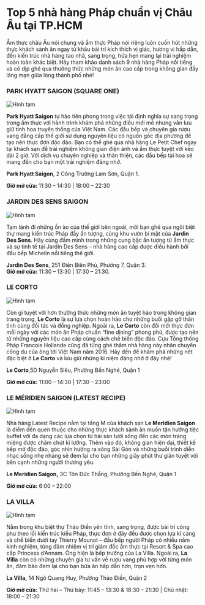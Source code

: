 <div class="container_content">

# Top 5 nhà hàng Pháp chuẩn vị Châu Âu tại TP.HCM

<p>
Ẩm thực châu Âu nói chung và ẩm thực Pháp nói riêng luôn cuốn hút những thực khách sành ăn ngay từ khâu bài trí kích thích vị giác, hương vị hấp dẫn, đến kiến trúc nhà hàng tao nhã, sang trọng, hứa hẹn mang lại trải nghiệm hoàn toàn khác biệt. Hãy tham khảo danh sách 9 nhà hàng Pháp nổi tiếng và có dịp ghé qua thưởng thức những món ăn cao cấp trong không gian đầy lãng mạn giữa lòng thành phố nhé!</p>

<h3 class="heading">PARK HYATT SAIGON (SQUARE ONE)</h3>
<img src="https://lh3.googleusercontent.com/pw/AP1GczPsTLjnUDNOJUqdIRzmLm_6VrcjpubbDSqAK5jQXePbGGwIZwk5bHzoW2_bJChT3_oAAiiKIP0eRXOz1qKxNSq3R4g4TpCBck3jbczDsS9EjIK3iU7v_VgUNx22DHjrIDdc21qN3ZcWNj1No4CpQgmt=w1316-h878-s-no-gm?authuser=0" alt="Hình tạm" class="img_md"><br>
<p>
<b>Park Hyatt Saigon</b> tự hào tiên phong trong việc tái định nghĩa sự sang trọng trong ẩm thực với hành trình khám phá những điều mới mẻ nhưng vẫn lưu giữ tinh hoa truyền thống của Việt Nam. Các đầu bếp và chuyên gia rượu vang đẳng cấp thế giới sử dụng nguyên liệu có nguồn gốc địa phương để tạo nên thực đơn độc đáo. Bạn có thể ghé qua nhà hàng Le Petit Chef ngay tại khách sạn để trải nghiệm không gian điện ảnh và ẩm thực tuyệt vời kéo dài 2 giờ. Với dịch vụ chuyên nghiệp và thân thiện, các đầu bếp tài hoa sẽ mang đến cho bạn một trải nghiệm đáng nhớ. 
</p>
<p>
<b>Park Hyatt Saigon</b>, 2 Công Trường Lam Sơn, Quận 1.

<b>Giờ mở cửa:  </b> 11:30 – 14:30 | 18:00 – 22:30</p>
<span class="line"></span>

<h3 class="heading">JARDIN DES SENS SAIGON</h3>
<img src="https://lh3.googleusercontent.com/pw/AP1GczPsTLjnUDNOJUqdIRzmLm_6VrcjpubbDSqAK5jQXePbGGwIZwk5bHzoW2_bJChT3_oAAiiKIP0eRXOz1qKxNSq3R4g4TpCBck3jbczDsS9EjIK3iU7v_VgUNx22DHjrIDdc21qN3ZcWNj1No4CpQgmt=w1316-h878-s-no-gm?authuser=0" alt="Hình tạm" class="img_md"><br>
<p>Tạm lánh đi những ồn ào của thế giới bên ngoài, mời bạn ghé qua ngôi biệt thự mang kiến trúc Pháp đầy ấn tượng, cùng khu vườn bí mật của <b>Jardin Des Sens</b>. Hãy cùng đắm mình trong những cung bậc ấn tượng từ ẩm thực và sự tinh tế tại Jardin Des Sens – nhà hàng cao cấp được điều hành bởi đầu bếp Michelin nổi tiếng thế giới. </p>
<p>
<b>Jardin Des Sens</b>, 251 Điện Biên Phủ, Phường 7, Quận 3.<br>
<b>Giờ mở cửa:</b> 11:30 – 13:30 | 17:30 – 21:30.<br>
</p>
<span class="line"></span>
<h3 class="heading">LE CORTO</h3>
<img src="https://lh3.googleusercontent.com/pw/AP1GczPsTLjnUDNOJUqdIRzmLm_6VrcjpubbDSqAK5jQXePbGGwIZwk5bHzoW2_bJChT3_oAAiiKIP0eRXOz1qKxNSq3R4g4TpCBck3jbczDsS9EjIK3iU7v_VgUNx22DHjrIDdc21qN3ZcWNj1No4CpQgmt=w1316-h878-s-no-gm?authuser=0" alt="Hình tạm" class="img_md"><br>
<p>
Còn gì tuyệt vời hơn thưởng thức những món ăn tuyệt hảo trong không gian trang trọng, <b>Le Corto</b> là sự lựa chọn hoàn hảo cho những buổi gặp gỡ thân tình cùng đối tác và đồng nghiệp. Ngoài ra, <b>Le Corto</b> còn đổi mới thực đơn mỗi ngày với các món ăn Pháp chuẩn “fine dining” phong phú, được tạo nên từ những nguyên liệu cao cấp cùng cách chế biến độc đáo. Cựu Tổng thống Pháp Francois Hollande cũng đã từng ghé thăm nhà hàng này nhân chuyến công du của ông tới Việt Nam năm 2016. Hãy đến để khám phá những nét đặc biệt ở <b>Le Corto</b> và lưu giữ những kỉ niệm đáng nhớ ở đây nhé!
</p>
<p>
<b>Le Corto</b>,5D Nguyễn Siêu, Phường Bến Nghé, Quận 1

<b>Giờ mở cửa:</b> 11:00 – 14:30 | 17:30 – 23:00</p>
<span class="line"></span>
<h3 class="heading">LE MÉRIDIEN SAIGON (LATEST RECIPE)</h3>
<img src="https://lh3.googleusercontent.com/pw/AP1GczPsTLjnUDNOJUqdIRzmLm_6VrcjpubbDSqAK5jQXePbGGwIZwk5bHzoW2_bJChT3_oAAiiKIP0eRXOz1qKxNSq3R4g4TpCBck3jbczDsS9EjIK3iU7v_VgUNx22DHjrIDdc21qN3ZcWNj1No4CpQgmt=w1316-h878-s-no-gm?authuser=0" alt="Hình tạm" class="img_md"><br>
<p>
Nhà hàng Latest Recipe nằm tại tầng M của khách sạn <b>Le Meridien Saigon</b> là điểm đến quen thuộc cho những thực khách sành ăn muốn tận hưởng tiệc buffet với đa dạng các lựa chọn từ hải sản tươi sống đến các món tráng miệng được chăm chút kĩ lưỡng. Thêm vào đó, không gian hiện đại, thiết kế bếp mở độc đáo, góc nhìn hướng ra sông Sài Gòn và những buổi trình diễn nhạc sống nhẹ nhàng sẽ đem lại cho bạn những giây phút thư giãn tuyệt vời bên cạnh những người thương yêu.</p>
<p>
<b>Le Meridien Saigon,</b> 3C Tôn Đức Thắng, Phường Bến Nghé, Quận 1

<b>Giờ mở cửa:</b> 6:00 – 22:00</p>
<span class="line"></span>
<h3 class="heading">LA VILLA</h3>
<img src="https://lh3.googleusercontent.com/pw/AP1GczPsTLjnUDNOJUqdIRzmLm_6VrcjpubbDSqAK5jQXePbGGwIZwk5bHzoW2_bJChT3_oAAiiKIP0eRXOz1qKxNSq3R4g4TpCBck3jbczDsS9EjIK3iU7v_VgUNx22DHjrIDdc21qN3ZcWNj1No4CpQgmt=w1316-h878-s-no-gm?authuser=0" alt="Hình tạm" class="img_md"><br>
<p>
Nằm trong khu biệt thự Thảo Điền yên tĩnh, sang trọng, được bài trí công phu theo lối kiến trúc kiểu Pháp, thực đơn ở đây đều được chọn lựa kĩ càng và chế biến dưới tay Thierry Mounot – đầu bếp người Pháp có nhiều năm kinh nghiệm, từng đảm nhiệm vị trí giám đốc ẩm thực tại Resort & Spa cao cấp Princess d’Annam. Ông hiện là bếp trưởng của La Villa. Ngoài ra, <b>La Villa</b> còn có những chuyên gia tư vấn về rượu vang phù hợp với từng món ăn, đảm bảo đem lại cho bạn bữa ăn hấp dẫn hơn, trọn vẹn hơn.
</p>
<p>
<b>La Villa,</b> 14 Ngô Quang Huy, Phường Thảo Điền, Quận 2

<b>Giờ mở cửa:</b> Thứ hai – Thứ bảy: 11:45 – 13:30 & 18:30 – 21:30 | Chủ nhật: 18:00 – 21:30</p>
<span class="line"></span>
</div>